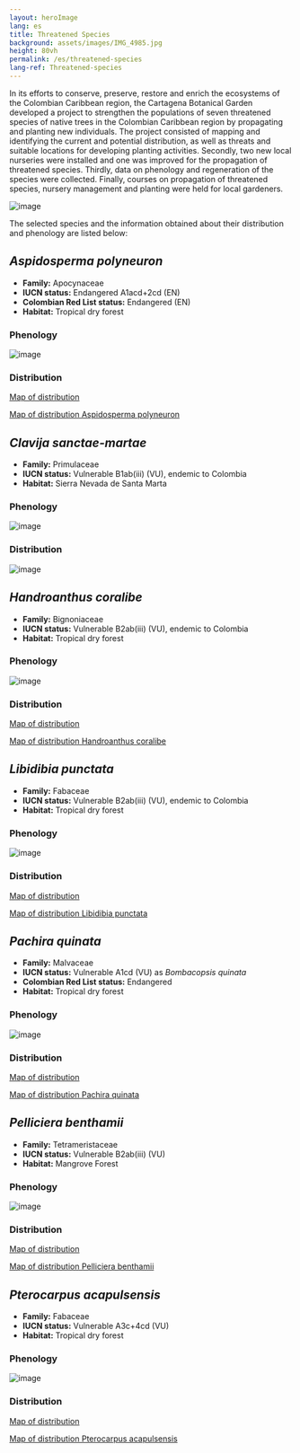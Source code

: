 ```yaml
---
layout: heroImage
lang: es
title: Threatened Species
background: assets/images/IMG_4985.jpg
height: 80vh
permalink: /es/threatened-species
lang-ref: Threatened-species
---
```


In its efforts to conserve, preserve, restore and enrich the ecosystems of the Colombian Caribbean region, the Cartagena Botanical Garden developed a project to strengthen the populations of seven threatened species of native trees in the Colombian Caribbean region by propagating and planting new individuals. The project consisted of mapping and identifying the current and potential distribution, as well as threats and suitable locations for developing planting activities. Secondly, two new local nurseries were installed and one was improved for the propagation of threatened species. Thirdly, data on phenology and regeneration of the species were collected. Finally, courses on propagation of threatened species, nursery management and planting were held for local gardeners.

![image](assets/images/threatened-species/Franklinia_03.jpg)

The selected species and the information obtained about their distribution and phenology are listed below:

## _Aspidosperma polyneuron_

- **Family:** Apocynaceae
- **IUCN status:** Endangered A1acd+2cd (EN)
- **Colombian Red List status:** Endangered (EN)
- **Habitat:** Tropical dry forest

### Phenology

![image](assets/images/threatened-species/Phenology_Aspidosperma_polyneuron.png)

### Distribution

[Map of distribution](assets/images/threatened-species/Mapa_Aspidosperma_polyneuron.pdf)

<a href="https://drive.google.com/file/d/1b7mxVVaesUoSAwWNY4GrQWH6yTLqiOUN/view?usp=sharing" target="_blank">Map of distribution Aspidosperma polyneuron</a>

## _Clavija sanctae-martae_

- **Family:** Primulaceae
- **IUCN status:** Vulnerable B1ab(iii) (VU), endemic to Colombia
- **Habitat:** Sierra Nevada de Santa Marta

### Phenology

![image](assets/images/threatened-species/Phenology_Clavija_sanctae-martae.png)

### Distribution

![image](assets/images/threatened-species/Mapa_Clavija_sanctae-martae.png)

## _Handroanthus coralibe_

- **Family:** Bignoniaceae
- **IUCN status:** Vulnerable B2ab(iii) (VU), endemic to Colombia
- **Habitat:** Tropical dry forest

### Phenology

![image](assets/images/threatened-species/Phenology_Handroanthus_coralibe.png)

### Distribution

[Map of distribution](assets/images/threatened-species/Mapa_Handroanthus_coralibe.pdf)

<a href="https://drive.google.com/file/d/1RM4ysyqJ1Dnr_LgHnhJH8jljR30cEUVK/view?usp=sharing" target="_blank">Map of distribution Handroanthus coralibe</a>

## _Libidibia punctata_

- **Family:** Fabaceae
- **IUCN status:** Vulnerable B2ab(iii) (VU), endemic to Colombia
- **Habitat:** Tropical dry forest

### Phenology

![image](assets/images/threatened-species/Phenology_Libidibia_punctata.png)

### Distribution

[Map of distribution](assets/images/threatened-species/Mapa_Libidibia_punctata.pdf)

<a href="https://drive.google.com/file/d/1IHP0AGGzdxpWlYLahK7tgWK0Ge9eV1TQ/view?usp=sharing" target="_blank">Map of distribution Libidibia punctata</a>

## _Pachira quinata_

- **Family:** Malvaceae
- **IUCN status:** Vulnerable A1cd (VU) as _Bombacopsis quinata_
- **Colombian Red List status:** Endangered
- **Habitat:** Tropical dry forest

### Phenology

![image](assets/images/threatened-species/Phenology_Pachira_quinata.png)

### Distribution

[Map of distribution](assets/images/threatened-species/Mapa_Pachira_quinata.pdf)

<a href="https://drive.google.com/file/d/1ZD0M6XvaO6YlENmkAc2BCTTTtjGqZQcP/view?usp=sharing" target="_blank">Map of distribution Pachira quinata</a>

## _Pelliciera benthamii_

- **Family:** Tetrameristaceae
- **IUCN status:** Vulnerable B2ab(iii) (VU)
- **Habitat:** Mangrove Forest

### Phenology

![image](assets/images/threatened-species/Phenology_Pelliciera_benthamii.png)

### Distribution

[Map of distribution](assets/images/threatened-species/Mapa_Pelliciera_benthamii.pdf)

<a href="https://drive.google.com/file/d/1Np6BD02_s5FnqC7ypdPeYuZEv5lgwAab/view?usp=sharing" target="_blank">Map of distribution Pelliciera benthamii</a>

## _Pterocarpus acapulsensis_

- **Family:** Fabaceae
- **IUCN status:** Vulnerable A3c+4cd (VU)
- **Habitat:** Tropical dry forest

### Phenology

![image](assets/images/threatened-species/Phenology_Pterocarpus_acapulcensis.png)

### Distribution

[Map of distribution](assets/images/threatened-species/Mapa_Pterocarpus_acapulsensis.pdf)

<a href="https://drive.google.com/file/d/1Np6BD02_s5FnqC7ypdPeYuZEv5lgwAab/view?usp=sharing" target="_blank">Map of distribution Pterocarpus acapulsensis</a>
